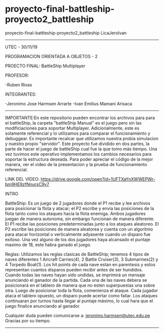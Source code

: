 # proyecto-final-battleship-proyecto2_battleship
proyecto-final-battleship-proyecto2_battleship LicaJeroIvan

------------------------------------------------------------------------------------------------------------------------------

UTEC - 30/11/19


PROGRAMACION ORIENTADA A OBJETOS - 2

PROECTO FINAL: BattleShip Multiplayer


PROFESOR: 

-Ruben Rivas

INTEGRANTES: 

-Jeronimo Jose Harmsen Arrarte
-Ivan Emilius Mamani Arisaca

------------------------------------------------------------------------------------------------------------------------------



IMPORTANTE:En este repositorio pueden encontrar los archivos para para el battleShip, la carpeta "battleShip Manual" es el juego pero sin las modificiaciones para soportar Multiplayer. Adicionalmente, este es solamente referencial y lo utilizamos para comparar el funcionamiento y debuggear. Es importante recalcar que utilizamos nuestra probia simulacion y nuestro propio "servidor". Este proyecto fue dividido en dos partes, la parte de hacer el juego de battleShip cual fue la que tomo más tiempo. Una vez tuvimos este operativo implementamos los cambios necesarios para soportar la estructura deseada. Para poder apreciar el código de la mejor manera, ver el video de la presentacion y la prueba de funcionamiento referencial.

LINK DEL VIDEO: https://drive.google.com/open?id=1UFTXaYnXWWEPWr-bm9HE9zfNnursC9y7


INTRO

BattleShip: Es un juego de 2 jugadores donde el P1 recibe y lee archivos para posicionar la flota y atacar; el P2 escribe y envia las posiciones de la flota tanto como los ataques hacia la flota enemiga. Ambos jugadores juegan de manera autonoma, sin embargo funcionan de manera diferente. El P1 recibe las posiciones predeterminadas junto a los ataques aleatoreo. El P2 escribe las posiciones de manera aleatorea y cuenta con un algoritmo para atacar horizontal o verticalmente adyasente cuando un disparo fue exitoso. Una vez alguno de los dos jugadores haya alcansado el puntaje maximo de 18, este habra ganado el juego.

Reglas: Utilizamos las reglas clasicas de BattleShip; tenemos 4 tipos de naves diferentes 1 Aircraft Carries(4), 2 Battle Cruiser(3), 3 Submarines(2) y 4 Torpedo Boat(1). Los hit points de cada nave estan en parentesis y estos representan cuantos disparos pueden recibir antes de ser hundidos. Cuando todas las naves hayan sido undidas, se imprimirá un mensaje anunciando el ganador de la partida. Cada una de las naves debera se posicionará en el tablero de manera que no esten superpuestas una sobre otra. Luego de posicionar toda la flota, comenienza el ataque. Cada jugador ataca el tablero opuesto, un disparo puede acertar como fallar. Los ataques continuaran por turnos hasta llegar al puntaje máximo, lo cual hara que el juego finalice anunciando al ganador.







Cualquier duda pueden comunicarse a: jeronimo.harmsen@utec.edu.pe
Gracias por su tiempo.



------------------------------------------------------------------------------------------------------------------------------
